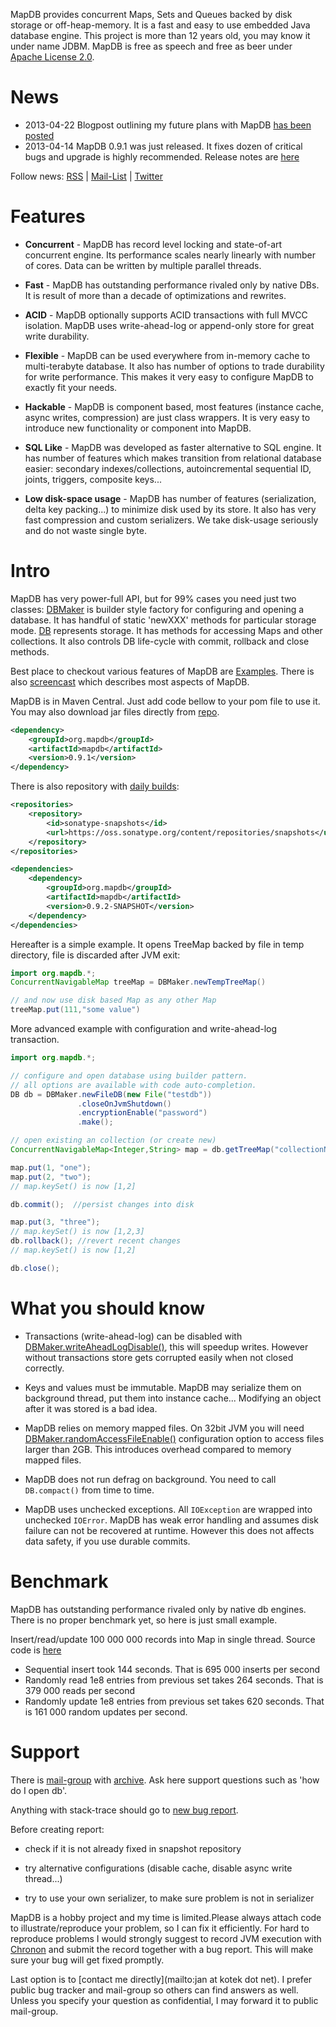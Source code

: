 MapDB provides concurrent Maps, Sets and Queues backed by disk storage or off-heap-memory. It is a fast and easy to use embedded Java database engine. This project is more than 12 years old, you may know it under name JDBM. MapDB is free as speech and free as beer under 
[Apache License 2.0](https://github.com/jankotek/MapDB/blob/master/doc/license.txt).

News
====
* 2013-04-22 Blogpost outlining my future plans with MapDB [has been posted](http://www.kotek.net/blog/MapDB_Future)
* 2013-04-14 MapDB 0.9.1 was just released. It fixes dozen of critical bugs and upgrade is highly recommended. 
  Release notes are [here](https://github.com/jankotek/MapDB/blob/master/release_notes.md#version-091-2013-04-14)    

Follow news:
[RSS](https://groups.google.com/group/mapdb-news/feed/rss_v2_0_msgs.xml?num=50) |
[Mail-List](https://groups.google.com/forum/?fromgroups#!forum/mapdb-news) |
[Twitter](http://twitter.com/MapDBnews)

Features
========
* **Concurrent** - MapDB has record level locking and state-of-art concurrent engine. Its performance scales nearly linearly with number of cores. Data can be written by multiple parallel threads.

* **Fast** - MapDB has outstanding performance rivaled only by native DBs. It is result of more than a decade of optimizations and rewrites.

* **ACID** - MapDB optionally supports ACID transactions with full MVCC isolation. MapDB uses write-ahead-log or append-only store for great write durability.

* **Flexible** - MapDB can be used everywhere from in-memory cache to multi-terabyte database. It also has number of options to trade durability for write performance. This makes it very easy to configure MapDB to exactly fit your needs.

* **Hackable** - MapDB is component based, most features (instance cache, async writes, compression) are just class wrappers. It is very easy to introduce new functionality or component into MapDB. 

* **SQL Like** - MapDB was developed as faster alternative to SQL engine. It has number of features which makes transition from relational database easier: secondary indexes/collections, autoincremental sequential ID, joints, triggers, composite keys...

* **Low disk-space usage** - MapDB has number of features (serialization, delta key packing...) to minimize disk used by its store. It also has very fast compression and custom serializers. We take disk-usage seriously and do not waste single byte.

Intro
======
MapDB has very power-full API, but for 99% cases you need just two classes: [DBMaker](http://www.mapdb.org/apidocs/org/mapdb/DBMaker.html) is builder style factory for configuring and opening a database. It has handful of static 'newXXX' methods for particular storage mode. [DB](http://www.mapdb.org/apidocs/org/mapdb/DB.html) represents storage. It has methods for accessing Maps and other collections. It also controls DB life-cycle with commit, rollback and close methods.

Best place to checkout various features of MapDB are [Examples](https://github.com/jankotek/MapDB/tree/master/src/test/java/examples). There is also [screencast](http://www.youtube.com/watch?v=FdZmyEHcWLI) which describes most aspects of MapDB.

MapDB is in Maven Central. Just add code bellow to your pom file to use it. You may also download jar files directly from [repo](http://search.maven.org/#artifactdetails%7Corg.mapdb%7Cmapdb%7C0.9.1%7Cjar).

```xml
<dependency>
    <groupId>org.mapdb</groupId>
    <artifactId>mapdb</artifactId>
    <version>0.9.1</version>
</dependency>
```

There is also repository with [daily builds](https://oss.sonatype.org/content/repositories/snapshots/org/mapdb/mapdb/):

```xml
<repositories>
    <repository>
        <id>sonatype-snapshots</id>
        <url>https://oss.sonatype.org/content/repositories/snapshots</url>
    </repository>
</repositories>

<dependencies>
    <dependency>
        <groupId>org.mapdb</groupId>
        <artifactId>mapdb</artifactId>
        <version>0.9.2-SNAPSHOT</version>
    </dependency>
</dependencies>
```

Hereafter is a simple example. It opens TreeMap backed by file in temp directory, file is discarded after JVM exit:

```java
import org.mapdb.*;
ConcurrentNavigableMap treeMap = DBMaker.newTempTreeMap()

// and now use disk based Map as any other Map
treeMap.put(111,"some value")
```

More advanced example with configuration and write-ahead-log transaction.

```java
import org.mapdb.*;

// configure and open database using builder pattern.
// all options are available with code auto-completion.
DB db = DBMaker.newFileDB(new File("testdb"))
               .closeOnJvmShutdown()
               .encryptionEnable("password")
               .make();

// open existing an collection (or create new)
ConcurrentNavigableMap<Integer,String> map = db.getTreeMap("collectionName");

map.put(1, "one");
map.put(2, "two");
// map.keySet() is now [1,2]

db.commit();  //persist changes into disk

map.put(3, "three");
// map.keySet() is now [1,2,3]
db.rollback(); //revert recent changes
// map.keySet() is now [1,2]

db.close();
```

What you should know
====================
* Transactions (write-ahead-log) can be disabled with <a href="http://www.mapdb.org/apidocs/org/mapdb/DBMaker.html#writeAheadLogDisable()">DBMaker.writeAheadLogDisable()</a>, this will speedup writes. However without transactions store gets corrupted easily when not closed correctly.

* Keys and values must be immutable. MapDB may serialize them on background thread, put them into instance cache... Modifying an object after it was stored is a bad idea.

* MapDB relies on memory mapped files. On 32bit JVM you will need <a href="http://www.mapdb.org/apidocs/org/mapdb/DBMaker.html#randomAccessFileEnable()">DBMaker.randomAccessFileEnable()</a> configuration option to access files larger than 2GB. This introduces overhead compared to memory mapped files.

* MapDB does not run defrag on background. You need to call `DB.compact()` from time to time.

* MapDB uses unchecked exceptions. All `IOException` are wrapped into unchecked `IOError`. MapDB has weak error handling and assumes disk failure can not be recovered at runtime. However this does not affects data safety, if you use durable commits. 

Benchmark
=========
MapDB has outstanding performance rivaled only by native db engines. There is no proper benchmark yet, so here is just small example.

Insert/read/update 100 000 000 records into Map in single thread. Source code is [here](https://github.com/jankotek/MapDB/blob/master/src/test/java/benchmark/Basic_SingleThread.java)
* Sequential insert took 144 seconds. That is 695 000 inserts per second
* Randomly read 1e8 entries from previous set takes  264 seconds. That is 379 000 reads per second
* Randomly update 1e8 entries from previous set takes 620 seconds. That is 161 000 random updates per second.


Support
=======
There is [mail-group](mailto:mapdb@googlegroups.com) with [archive](http://groups.google.com/group/mapdb). Ask here 
support questions such as 'how do I open db'.

Anything with stack-trace should go to [new bug report](https://github.com/jankotek/MapDB/issues/new). 

Before creating report:

* check if it is not already fixed in snapshot repository

* try alternative configurations (disable cache, disable async write thread...) 

* try to use your own serializer, to make sure problem is not in serializer

MapDB is a hobby project and my time is limited.Please always attach code to illustrate/reproduce your problem, so I can fix it efficiently. For hard to reproduce problems I would strongly suggest to record JVM execution with
[Chronon](http://www.chrononsystems.com/learn-more/products-overview) and submit the record together with a bug report. This will make sure your 
bug will get fixed promptly.

Last option is to [contact me directly](mailto:jan at kotek dot net). I prefer public bug tracker and mail-group so others can find answers as well. Unless you specify your question as confidential, I may forward it to public mail-group.
